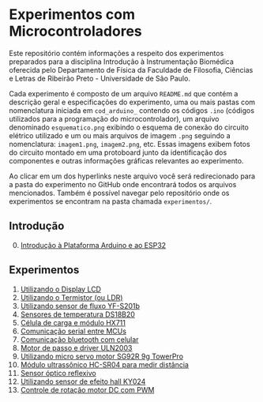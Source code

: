 # Experimentos com Microcontroladores
Este repositório contém informações a respeito dos experimentos
preparados para a disciplina Introdução à Instrumentação Biomédica oferecida pelo Departamento de Física da Faculdade de Filosofia, Ciências e Letras de Ribeirão Preto - Universidade de São Paulo.

Cada experimento é composto de um arquivo `README.md` que contém a
descrição geral e especificações do experimento, uma ou mais pastas
com nomenclatura iniciada em `cod_arduino_` contendo os códigos `.ino` 
(códigos utilizados para a programação do microcontrolador), um arquivo
denominado `esquematico.png` exibindo o esquema de conexão do circuito 
elétrico utilizado e um ou mais arquivos de imagem `.png` seguindo a 
nomenclatura: `imagem1.png`, `imagem2.png`, etc. Essas imagens exibem 
fotos do circuito montado em uma protoboard junto da identificação dos 
componentes e outras informações gráficas relevantes ao experimento.

Ao clicar em um dos hyperlinks neste arquivo você será redirecionado
para a pasta do experimento no GitHub onde encontrará todos os
arquivos mencionados. Também é possível navegar pelo repositório onde
os experimentos se encontram na pasta chamada `experimentos/`.

## Introdução
0. [Introdução à Plataforma Arduino e ao ESP32](https://github.com/Experimentos-Microcontroladores/instrumentacao-biomedica/tree/main/instalacao)

## Experimentos
1. [Utilizando o Display LCD](https://github.com/Experimentos-Microcontroladores/instrumentacao-biomedica/tree/main/experimentos/1-Display-LCD)
2. [Utilizando o Termistor (ou LDR)](https://github.com/Experimentos-Microcontroladores/instrumentacao-biomedica/tree/main/experimentos/2-Termistor-LDR)
3. [Utilizando sensor de fluxo YF-S201b](https://github.com/Experimentos-Microcontroladores/instrumentacao-biomedica/tree/main/experimentos/3-Sensor-de-fluxo)
4. [Sensores de temperatura DS18B20](https://github.com/Experimentos-Microcontroladores/instrumentacao-biomedica/tree/main/experimentos/4-Sensores-de-temperatura)
5. [Célula de carga e módulo HX711](https://github.com/Experimentos-Microcontroladores/instrumentaao-biomedica/tree/main/experimentos/5-Celula-de-carga-HX711)
6. [Comunicação serial entre MCUs](https://github.com/Experimentos-Microcontroladores/instrumentacao-biomedica/tree/main/experimentos/6-Comunicacao-serial-MCUs)
7. [Comunicação bluetooth com celular](https://github.com/Experimentos-Microcontroladores/instrumentacao-biomedica/tree/main/experimentos/7-Comunicacao-serial-bluetooth)
8. [Motor de passo e driver ULN2003](https://github.com/Experimentos-Microcontroladores/instrumentacao-biomedica/tree/main/experimentos/8-Motor-de-passo-ULN2003)
9. [Utilizando micro servo motor  SG92R 9g TowerPro](https://github.com/Experimentos-Microcontroladores/instrumentacao-biomedica/tree/main/experimentos/9-Servo-motor)
12. [Módulo ultrassônico HC-SR04 para medir distância](https://github.com/Experimentos-Microcontroladores/instrumentacao-biomedica/tree/main/experimentos/12-Modulo-ultrassonico)
14. [Sensor óptico reflexivo](https://github.com/Experimentos-Microcontroladores/instrumentacao-biomedica/tree/main/experimentos/14-Sensor-optico-reflexivo)
15. [Utilizando sensor de efeito hall KY024](https://github.com/Experimentos-Microcontroladores/instrumentacao-biomedica/tree/main/experimentos/15-Sensor-efeito-hall-KY024)
16. [Controle de rotação motor DC com PWM](https://github.com/Experimentos-Microcontroladores/instrumentacao-biomedica/tree/main/experimentos/16-Controle-de-rotacao-motor-PWM)
